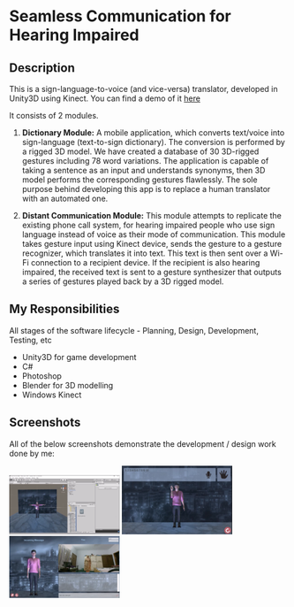 # Seamless Communication for Hearing Impaired

## Description

This is a sign-language-to-voice (and vice-versa) translator, developed in Unity3D using Kinect. You can find a demo of it [here](https://1drv.ms/f/s!AqHLYmGzGRgohTcBqS56lrikXLVo)

It consists of 2 modules.

1. **Dictionary Module:**
A mobile application, which converts text/voice into sign-language (text-to-sign dictionary). The conversion is performed by a rigged 3D model. We have created a database of 30 3D-rigged gestures including 78 word variations. The application is capable of taking a sentence as an input and understands synonyms, then 3D model performs the corresponding gestures flawlessly. The sole purpose behind developing this app is to replace a human translator with an automated one. 

2. **Distant Communication Module:**
This module attempts to replicate the existing phone call system, for hearing impaired people who use sign language instead of voice as their mode of communication. This module takes gesture input using Kinect device, sends the gesture to a gesture recognizer, which translates it into text. This text is then sent over a Wi-Fi connection to a recipient device. If the recipient is also hearing impaired, the received text is sent to a gesture synthesizer that outputs a series of gestures played back by a 3D rigged model.

## My Responsibilities

All stages of the software lifecycle - Planning, Design, Development, Testing, etc

- Unity3D for game development
- C#
- Photoshop
- Blender for 3D modelling
- Windows Kinect

## Screenshots

All of the below screenshots demonstrate the development / design work done by me:

<img width="200" alt="Unity 3D Dev - Sign Language" src="./screenshots/1.png">
<img width="200" alt="Learning gestures - Sign Language" src="./screenshots/2.png">
<img width="200" alt="Communication - Sign Language" src="./screenshots/3.png">